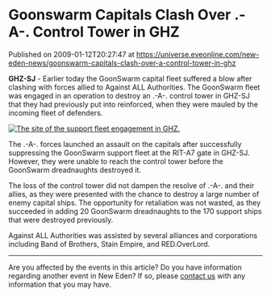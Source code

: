 # Goonswarm Capitals Clash Over .-A-. Control Tower in GHZ
Published on 2009-01-12T20:27:47 at https://universe.eveonline.com/new-eden-news/goonswarm-capitals-clash-over-a-control-tower-in-ghz

**GHZ-SJ** \- Earlier today the GoonSwarm capital fleet suffered a blow after clashing with forces allied to Against ALL Authorities. The GoonSwarm fleet was engaged in an operation to destroy an .-A-. control tower in GHZ-SJ that they had previously put into reinforced, when they were mauled by the incoming fleet of defenders.

[![The site of the support fleet engagement in GHZ.](http://www.eve-ic.net/media/articles/2675/stargateinghzthumbthumb.png)](http://www.eve-ic.net/media/igbd/igbd.php?faction=ic&url=http%3A%2F%2Fwww.eve-ic.net%2Fmedia%2Farticles%2F2675%2Fstargateinghzthumb.png)

The .-A-. forces launched an assault on the capitals after successfully suppressing the GoonSwarm support fleet at the RIT-A7 gate in GHZ-SJ. However, they were unable to reach the control tower before the GoonSwarm dreadnaughts destroyed it.

The loss of the control tower did not dampen the resolve of .-A-. and their allies, as they were presented with the chance to destroy a large number of enemy capital ships. The opportunity for retaliation was not wasted, as they succeeded in adding 20 GoonSwarm dreadnaughts to the 170 support ships that were destroyed previously.

Against ALL Authorities was assisted by several alliances and corporations including Band of Brothers, Stain Empire, and RED.OverLord.

 

* * *

Are you affected by the events in this article? Do you have information regarding another event in New Eden? If so, please [contact us](http://myeve.eve-online.com/news.asp?a=submitrp) with any information that you may have.
